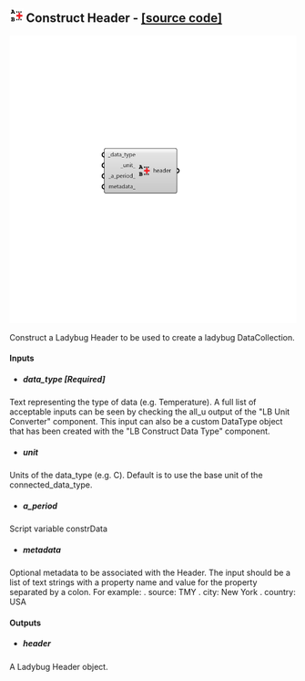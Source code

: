 ## ![](../../images/icons/Construct_Header.png) Construct Header - [[source code]](https://github.com/ladybug-tools/ladybug-grasshopper/blob/master/ladybug_grasshopper/src//LB%20Construct%20Header.py)

![](../../images/components/Construct_Header.png)

Construct a Ladybug Header to be used to create a ladybug DataCollection.
 



#### Inputs
* ##### data_type [Required]
Text representing the type of data (e.g. Temperature). A full list of acceptable inputs can be seen by checking the all_u output of the "LB Unit Converter" component. This input can also be a custom DataType object that has been created with the "LB Construct Data Type" component. 
* ##### unit 
Units of the data_type (e.g. C). Default is to use the base unit of the connected_data_type. 
* ##### a_period 
Script variable constrData 
* ##### metadata 
Optional metadata to be associated with the Header. The input should be a list of text strings with a property name and value for the property separated by a colon. For example: 
.    source: TMY .    city: New York .    country: USA 

#### Outputs
* ##### header
A Ladybug Header object.